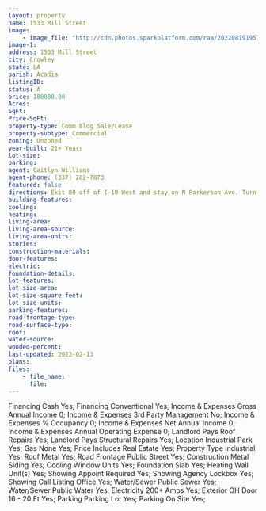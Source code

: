 ```yaml
---
layout: property
name: 1533 Mill Street
image:
    - image_file: "http://cdn.photos.sparkplatform.com/raa/20220819195734091098000000.jpg"
image-1:
address: 1533 Mill Street
city: Crowley
state: LA
parish: Acadia
listingID: 
status: A
price: 180000.00
Acres: 
SqFt: 
Price-SqFt: 
property-type: Comm Bldg Sale/Lease
property-subtype: Commercial
zoning: Unzoned
year-built: 21+ Years
lot-size: 
parking: 
agent: Caitlyn Williams
agent-phone: (337) 262-7873
featured: false
directions: Exit 80 off of I-10 West and stay on N Parkerson Ave. Turn right onto Mills and the building is on your left.
building-features: 
cooling: 
heating: 
living-area: 
living-area-source: 
living-area-units: 
stories: 
construction-materials: 
door-features: 
electric: 
foundation-details: 
lot-features: 
lot-size-area: 
lot-size-square-feet: 
lot-size-units: 
parking-features: 
road-frontage-type: 
road-surface-type: 
roof: 
water-source: 
wooded-percent: 
last-updated: 2023-02-13
plans: 
files:
    - file_name:
      file:
---
```

Financing	Cash	Yes;
Financing	Conventional	Yes;
Income & Expenses	Gross Annual Income	0;
Income & Expenses	3rd Party Management	No;
Income & Expenses	% Occupancy	0;
Income & Expenses	Net Annual Income	0;
Income & Expenses	Annual Operating Expense	0;
Landlord Pays	Roof Repairs	Yes;
Landlord Pays	Structural Repairs	Yes;
Location	Industrial Park	Yes;
Gas	None	Yes;
Price Includes	Real Estate	Yes;
Property Type	Industrial	Yes;
Roof	Metal	Yes;
Road Frontage	Public Street	Yes;
Construction	Metal Siding	Yes;
Cooling	Window Units	Yes;
Foundation	Slab	Yes;
Heating	Wall Unit(s)	Yes;
Showing	Appoint Required	Yes;
Showing	Agency Lockbox	Yes;
Showing	Call Listing Office	Yes;
Water/Sewer	Public Sewer	Yes;
Water/Sewer	Public Water	Yes;
Electricity	200+ Amps	Yes;
Exterior	OH Door 16 - 20 Ft	Yes;
Parking	Parking Lot	Yes;
Parking	On Site	Yes;

